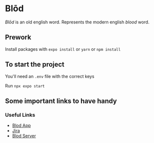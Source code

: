 # Blōd

*Blōd* is an old english word. Represents the modern english _blood_ word.

## Prework

Install packages with `expo install` or `yarn` or `npm install`

## To start the project

You'll need an `.env` file with the correct keys

Run `npx expo start`

## Some important links to have handy

### Useful Links
- [Blod App](https://www.figma.com/file/c44xbAYVzL9BMFPvRqpmYC/Untitled?type=design&node-id=114-735&t=YCaUaQpO13hnO8xY-0)
- [Jira](https://santiagosiordia.atlassian.net/jira/software/projects/BLOD/boards/1)
- [Blod Server](https://github.com/SantiagoSiordia/blod-server)

